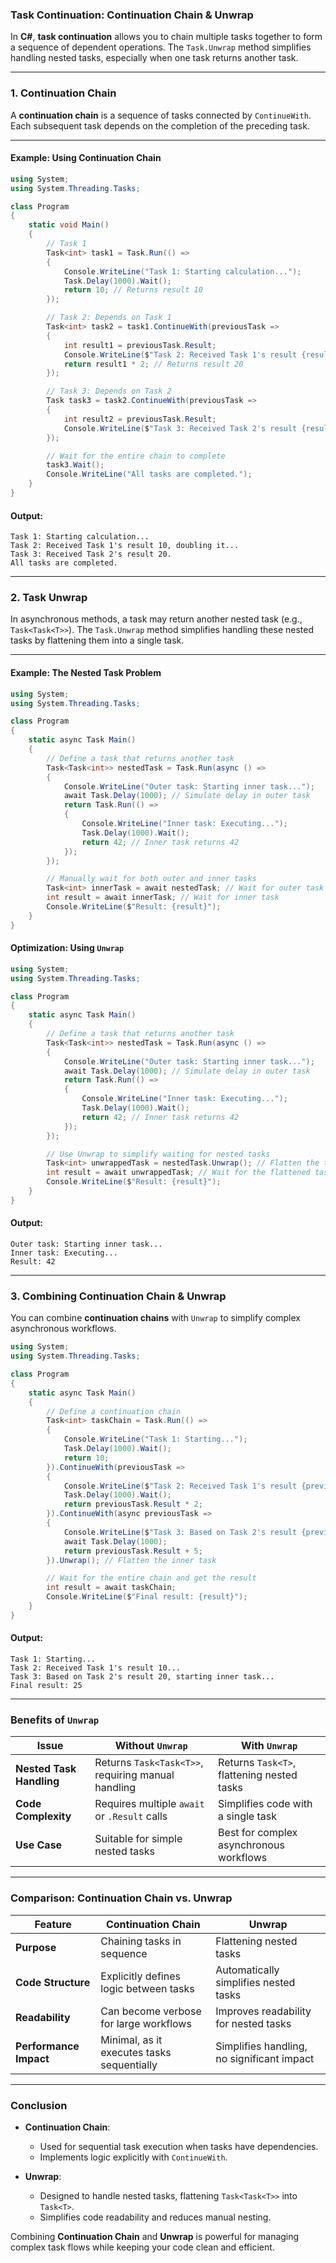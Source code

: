 ### **Task Continuation: Continuation Chain & Unwrap**

In **C#**, **task continuation** allows you to chain multiple tasks together to form a sequence of dependent operations. The `Task.Unwrap` method simplifies handling nested tasks, especially when one task returns another task.

---

### **1. Continuation Chain**

A **continuation chain** is a sequence of tasks connected by `ContinueWith`. Each subsequent task depends on the completion of the preceding task.

---

#### **Example: Using Continuation Chain**

```csharp
using System;
using System.Threading.Tasks;

class Program
{
    static void Main()
    {
        // Task 1
        Task<int> task1 = Task.Run(() =>
        {
            Console.WriteLine("Task 1: Starting calculation...");
            Task.Delay(1000).Wait();
            return 10; // Returns result 10
        });

        // Task 2: Depends on Task 1
        Task<int> task2 = task1.ContinueWith(previousTask =>
        {
            int result1 = previousTask.Result;
            Console.WriteLine($"Task 2: Received Task 1's result {result1}, doubling it...");
            return result1 * 2; // Returns result 20
        });

        // Task 3: Depends on Task 2
        Task task3 = task2.ContinueWith(previousTask =>
        {
            int result2 = previousTask.Result;
            Console.WriteLine($"Task 3: Received Task 2's result {result2}.");
        });

        // Wait for the entire chain to complete
        task3.Wait();
        Console.WriteLine("All tasks are completed.");
    }
}
```

#### **Output**:
```
Task 1: Starting calculation...
Task 2: Received Task 1's result 10, doubling it...
Task 3: Received Task 2's result 20.
All tasks are completed.
```

---

### **2. Task Unwrap**

In asynchronous methods, a task may return another nested task (e.g., `Task<Task<T>>`). The `Task.Unwrap` method simplifies handling these nested tasks by flattening them into a single task.

---

#### **Example: The Nested Task Problem**

```csharp
using System;
using System.Threading.Tasks;

class Program
{
    static async Task Main()
    {
        // Define a task that returns another task
        Task<Task<int>> nestedTask = Task.Run(async () =>
        {
            Console.WriteLine("Outer task: Starting inner task...");
            await Task.Delay(1000); // Simulate delay in outer task
            return Task.Run(() =>
            {
                Console.WriteLine("Inner task: Executing...");
                Task.Delay(1000).Wait();
                return 42; // Inner task returns 42
            });
        });

        // Manually wait for both outer and inner tasks
        Task<int> innerTask = await nestedTask; // Wait for outer task
        int result = await innerTask; // Wait for inner task
        Console.WriteLine($"Result: {result}");
    }
}
```

#### **Optimization: Using `Unwrap`**

```csharp
using System;
using System.Threading.Tasks;

class Program
{
    static async Task Main()
    {
        // Define a task that returns another task
        Task<Task<int>> nestedTask = Task.Run(async () =>
        {
            Console.WriteLine("Outer task: Starting inner task...");
            await Task.Delay(1000); // Simulate delay in outer task
            return Task.Run(() =>
            {
                Console.WriteLine("Inner task: Executing...");
                Task.Delay(1000).Wait();
                return 42; // Inner task returns 42
            });
        });

        // Use Unwrap to simplify waiting for nested tasks
        Task<int> unwrappedTask = nestedTask.Unwrap(); // Flatten the task
        int result = await unwrappedTask; // Wait for the flattened task
        Console.WriteLine($"Result: {result}");
    }
}
```

#### **Output**:
```
Outer task: Starting inner task...
Inner task: Executing...
Result: 42
```

---

### **3. Combining Continuation Chain & Unwrap**

You can combine **continuation chains** with `Unwrap` to simplify complex asynchronous workflows.

```csharp
using System;
using System.Threading.Tasks;

class Program
{
    static async Task Main()
    {
        // Define a continuation chain
        Task<int> taskChain = Task.Run(() =>
        {
            Console.WriteLine("Task 1: Starting...");
            Task.Delay(1000).Wait();
            return 10;
        }).ContinueWith(previousTask =>
        {
            Console.WriteLine($"Task 2: Received Task 1's result {previousTask.Result}...");
            Task.Delay(1000).Wait();
            return previousTask.Result * 2;
        }).ContinueWith(async previousTask =>
        {
            Console.WriteLine($"Task 3: Based on Task 2's result {previousTask.Result}, starting inner task...");
            await Task.Delay(1000);
            return previousTask.Result + 5;
        }).Unwrap(); // Flatten the inner task

        // Wait for the entire chain and get the result
        int result = await taskChain;
        Console.WriteLine($"Final result: {result}");
    }
}
```

#### **Output**:
```
Task 1: Starting...
Task 2: Received Task 1's result 10...
Task 3: Based on Task 2's result 20, starting inner task...
Final result: 25
```

---

### **Benefits of `Unwrap`**

| **Issue**                | **Without `Unwrap`**                              | **With `Unwrap`**                              |
|--------------------------|--------------------------------------------------|------------------------------------------------|
| **Nested Task Handling** | Returns `Task<Task<T>>`, requiring manual handling | Returns `Task<T>`, flattening nested tasks    |
| **Code Complexity**      | Requires multiple `await` or `.Result` calls      | Simplifies code with a single task            |
| **Use Case**             | Suitable for simple nested tasks                 | Best for complex asynchronous workflows       |

---

### **Comparison: Continuation Chain vs. Unwrap**

| **Feature**            | **Continuation Chain**                          | **Unwrap**                                   |
|------------------------|-------------------------------------------------|---------------------------------------------|
| **Purpose**            | Chaining tasks in sequence                      | Flattening nested tasks                     |
| **Code Structure**     | Explicitly defines logic between tasks          | Automatically simplifies nested tasks       |
| **Readability**        | Can become verbose for large workflows          | Improves readability for nested tasks       |
| **Performance Impact** | Minimal, as it executes tasks sequentially       | Simplifies handling, no significant impact  |

---

### **Conclusion**

- **Continuation Chain**:
  - Used for sequential task execution when tasks have dependencies.
  - Implements logic explicitly with `ContinueWith`.

- **Unwrap**:
  - Designed to handle nested tasks, flattening `Task<Task<T>>` into `Task<T>`.
  - Simplifies code readability and reduces manual nesting.

Combining **Continuation Chain** and **Unwrap** is powerful for managing complex task flows while keeping your code clean and efficient.
